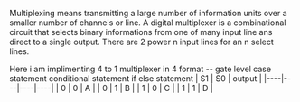 
Multiplexing means transmitting a large number of information units over a smaller number of channels or line.
A digital multiplexer is a combinational circuit that selects binary informations from one of many input line ans direct to a single output. 
There are 2 power n input lines for an n select lines.

Here i am implimenting 4 to 1 multiplexer in 4 format -- gate level
                                                         case statement
                                                         conditional statement
                                                         if else statement
                                             |    S1   |   S0   |   output   |
                                             |----|----|----|----|
                                             |    0    |    0   |      A     |
                                             |    0    |    1   |      B     |
                                             |    1    |    0   |      C     |
                                             |    1    |    1   |      D     |
                                            
                                            
 
